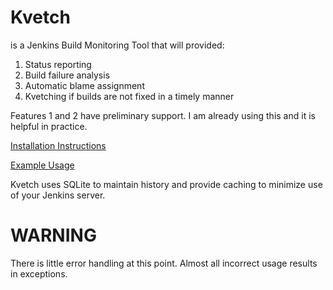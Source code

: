 # Kvetch
is a Jenkins Build Monitoring Tool that will provided:

1. Status reporting
2. Build failure analysis
3. Automatic blame assignment
4. Kvetching if builds are not fixed in a timely manner

Features 1 and 2 have preliminary support. I am already using this and it is helpful in practice.

[Installation Instructions](docs/install.md)

[Example Usage](docs/examples.md)

Kvetch uses SQLite to maintain history and provide caching to minimize use of your Jenkins server.

# WARNING

There is little error handling at this point. Almost all incorrect usage results in exceptions.
